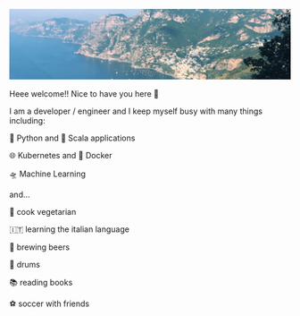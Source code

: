 ![amalfi coast 2018](https://raw.githubusercontent.com/JWDobken/JWDobken/master/0.jpg)

Heee welcome!! Nice to have you here 👋

I am a developer / engineer and I keep myself busy with many things including:

🐍 Python and 🎹 Scala applications

🌐 Kubernetes and 🐳 Docker

🛸 Machine Learning

and...

🍳 cook vegetarian

🇮🇹 learning the italian language

🍻 brewing beers

🥁 drums

📚 reading books

⚽ soccer with friends

